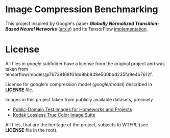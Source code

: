 # Image Compression Benchmarking

This project inspired by Google's paper ***Globally Normalized Transition-Based Neural Networks*** ([arxiv](https://arxiv.org/abs/1603.06042)) and its TensorFlow [implementation](https://github.com/tensorflow/models/tree/master/compression).

# License
All files in *google* subfolder have a license from the original project and was taken from tensorflow/models@76739168f61dd9bb849e500bbd235fa9e4b7612f.

License for google's compression model (*google/model*) described in **LICENSE** file.

Images in this project taken from publicly available datasets, precisely

* [Public-Domain Test Images for Homeworks and Projects](http://homepages.cae.wisc.edu/~ece533/images/)
* [Kodak Lossless True Color Image Suite](http://r0k.us/graphics/kodak/)

All files, that are the heritage of the project, subjects to WTFPL (see **LICENSE** file in the root).